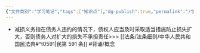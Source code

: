 ```yaml
---
{"文件类别":"学习笔记","tags":["知识点"],"dg-publish":true,"permalink":"/学习笔记/知识点/减损义务/","dgPassFrontmatter":true,"noteIcon":""}
---
```


- 减损义务指在债务人违约的情况下，债权人应当及时采取适当措施防止损失扩大，否则债务人对扩大的损失不承担责任>>> [[法条/法条细则/中华人民共和国民法典#^t0591\|民第 591 条]] #背诵/概念 